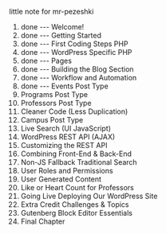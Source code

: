 little note for mr-pezeshki

1. done --- Welcome!
2. done --- Getting Started
3. done --- First Coding Steps PHP
4. done --- WordPress Specific PHP
5. done --- Pages
6. done --- Building the Blog Section
7. done --- Workflow and Automation
8. done --- Events Post Type
9. Programs Post Type
10. Professors Post Type
11. Cleaner Code (Less Duplication)
12. Campus Post Type
13. Live Search (UI JavaScript)
14. WordPress REST API (AJAX)
15. Customizing the REST API
16. Combining Front-End & Back-End
17. Non-JS Fallback Traditional Search
18. User Roles and Permissions
19. User Generated Content
20. Like or Heart Count for Professors
21. Going Live Deploying Our WordPress Site
22. Extra Credit Challenges & Topics
23. Gutenberg Block Editor Essentials
24. Final Chapter
